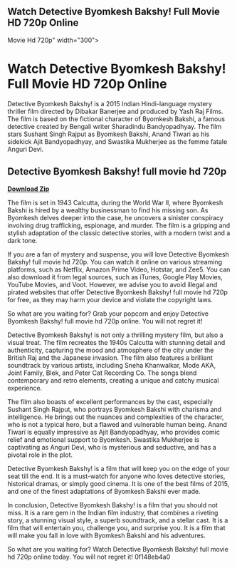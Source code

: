 ## Watch Detective Byomkesh Bakshy! Full Movie HD 720p Online

  Movie Hd 720p" width="300">

 
# Watch Detective Byomkesh Bakshy! Full Movie HD 720p Online
 
Detective Byomkesh Bakshy! is a 2015 Indian Hindi-language mystery thriller film directed by Dibakar Banerjee and produced by Yash Raj Films. The film is based on the fictional character of Byomkesh Bakshi, a famous detective created by Bengali writer Sharadindu Bandyopadhyay. The film stars Sushant Singh Rajput as Byomkesh Bakshi, Anand Tiwari as his sidekick Ajit Bandyopadhyay, and Swastika Mukherjee as the femme fatale Anguri Devi.
 
## Detective Byomkesh Bakshy! full movie hd 720p


[**Download Zip**](https://www.google.com/url?q=https%3A%2F%2Furlca.com%2F2tLquC&sa=D&sntz=1&usg=AOvVaw3JYL1ZDWPdJmnhyxy6e79X)

 
The film is set in 1943 Calcutta, during the World War II, where Byomkesh Bakshi is hired by a wealthy businessman to find his missing son. As Byomkesh delves deeper into the case, he uncovers a sinister conspiracy involving drug trafficking, espionage, and murder. The film is a gripping and stylish adaptation of the classic detective stories, with a modern twist and a dark tone.
 
If you are a fan of mystery and suspense, you will love Detective Byomkesh Bakshy! full movie hd 720p. You can watch it online on various streaming platforms, such as Netflix, Amazon Prime Video, Hotstar, and Zee5. You can also download it from legal sources, such as iTunes, Google Play Movies, YouTube Movies, and Voot. However, we advise you to avoid illegal and pirated websites that offer Detective Byomkesh Bakshy! full movie hd 720p for free, as they may harm your device and violate the copyright laws.
 
So what are you waiting for? Grab your popcorn and enjoy Detective Byomkesh Bakshy! full movie hd 720p online. You will not regret it!
  
Detective Byomkesh Bakshy! is not only a thrilling mystery film, but also a visual treat. The film recreates the 1940s Calcutta with stunning detail and authenticity, capturing the mood and atmosphere of the city under the British Raj and the Japanese invasion. The film also features a brilliant soundtrack by various artists, including Sneha Khanwalkar, Mode AKA, Joint Family, Blek, and Peter Cat Recording Co. The songs blend contemporary and retro elements, creating a unique and catchy musical experience.
 
The film also boasts of excellent performances by the cast, especially Sushant Singh Rajput, who portrays Byomkesh Bakshi with charisma and intelligence. He brings out the nuances and complexities of the character, who is not a typical hero, but a flawed and vulnerable human being. Anand Tiwari is equally impressive as Ajit Bandyopadhyay, who provides comic relief and emotional support to Byomkesh. Swastika Mukherjee is captivating as Anguri Devi, who is mysterious and seductive, and has a pivotal role in the plot.
 
Detective Byomkesh Bakshy! is a film that will keep you on the edge of your seat till the end. It is a must-watch for anyone who loves detective stories, historical dramas, or simply good cinema. It is one of the best films of 2015, and one of the finest adaptations of Byomkesh Bakshi ever made.
  
In conclusion, Detective Byomkesh Bakshy! is a film that you should not miss. It is a rare gem in the Indian film industry, that combines a riveting story, a stunning visual style, a superb soundtrack, and a stellar cast. It is a film that will entertain you, challenge you, and surprise you. It is a film that will make you fall in love with Byomkesh Bakshi and his adventures.
 
So what are you waiting for? Watch Detective Byomkesh Bakshy! full movie hd 720p online today. You will not regret it!
 0f148eb4a0
